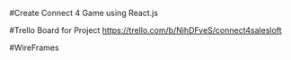 #Create Connect 4 Game using React.js

#Trello Board for Project
https://trello.com/b/NihDFveS/connect4salesloft

#WireFrames 
